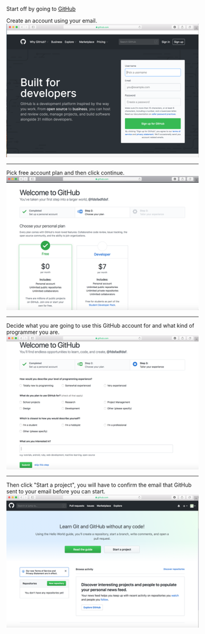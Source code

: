 Start off by going to  [GitHub](https://github.com)

Create an account using your email.
![login](https://github.com/DaytonSteffeny/FinalProject2600/blob/master/CreateAccount.png)

***
Pick free account plan and then click continue.
![login](https://github.com/DaytonSteffeny/FinalProject2600/blob/master/pickingType.png)


***
Decide what you are going to use this GitHub account for and what kind of programmer you are.
![login](https://github.com/DaytonSteffeny/FinalProject2600/blob/master/uses.png)

***
Then click "Start a project", you will have to confirm the email that GitHub sent to your email before you can start.
![login](https://github.com/DaytonSteffeny/FinalProject2600/blob/master/StartProj.png)
